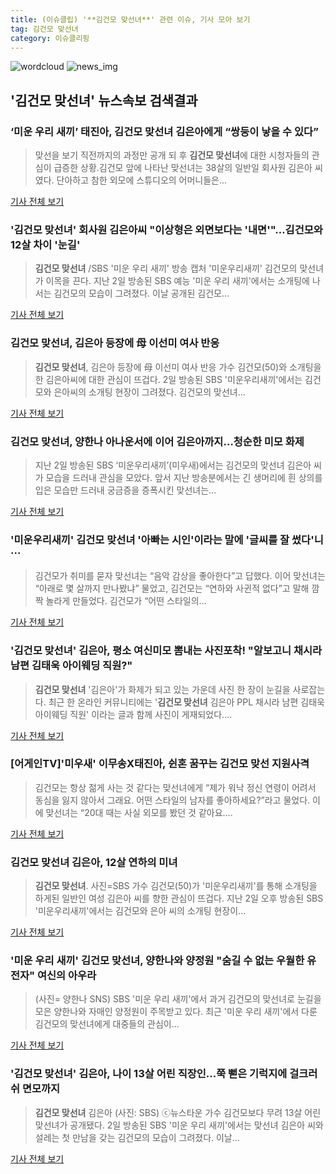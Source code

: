 ```yaml
---
title: (이슈클립) '**김건모 맞선녀**' 관련 이슈, 기사 모아 보기
tag: 김건모 맞선녀
category: 이슈클리핑
---
```

![wordcloud](https://s3.ap-northeast-2.amazonaws.com/lyrics101-wordcloud/2018-09-03-1535928474.png)
![news_img](https://user-images.githubusercontent.com/42597476/44507050-1206f400-a6e4-11e8-8d98-7ffbfebb353f.png)
## **'**김건모 맞선녀**'** 뉴스속보 검색결과
### ‘미운 우리 새끼’ 태진아, **김건모 맞선녀** 김은아에게 “쌍둥이 낳을 수 있다”

>맞선을 보기 직전까지의 과정만 공개 되 후 **김건모 맞선녀**에 대한 시청자들의 관심이 급증한 상황.김건모 앞에 나타난 맞선녀는 38살의 일반일 회사원 김은아 씨였다. 단아하고 참한 외모에 스튜디오의 어머니들은...

<a href="http://www.kookje.co.kr/news2011/asp/newsbody.asp?code=0500&key=20180903.99099000546" target="_blank">기사 전체 보기</a>

### '**김건모 맞선녀**' 회사원 김은아씨 "이상형은 외면보다는 '내면'"…김건모와 12살 차이 '눈길'

>**김건모 맞선녀** /SBS '미운 우리 새끼' 방송 캡처  '미운우리새끼' 김건모의 맞선녀가 이목을 끈다. 지난 2일 방송된 SBS 예능 '미운 우리 새끼'에서는 소개팅에 나서는 김건모의 모습이 그려졌다. 이날 공개된 김건모...

<a href="http://www.kyeongin.com/main/view.php?key=20180903000736134" target="_blank">기사 전체 보기</a>

### **김건모 맞선녀**, 김은아 등장에 母 이선미 여사 반응

>**김건모 맞선녀**, 김은아 등장에 母 이선미 여사 반응 가수 김건모(50)와 소개팅을 한 김은아씨에 대한 관심이 뜨겁다. 2일 방송된 SBS '미운우리새끼'에서는 김건모와 은아씨의 소개팅 현장이 그려졌다. 김건모의 맞선녀...

<a href="http://news20.busan.com/controller/newsController.jsp?newsId=20180903000013" target="_blank">기사 전체 보기</a>

### **김건모 맞선녀**, 양한나 아나운서에 이어 김은아까지…청순한 미모 화제

>지난 2일 방송된 SBS ‘미운우리새끼’(미우새)에서는 김건모의 맞선녀 김은아 씨가 모습을 드러내 관심을 모았다. 앞서 지난 방송분에서는 긴 생머리에 흰 상의를 입은 모습만 드러내 궁금증을 증폭시킨 맞선녀는...

<a href="http://www.asiatoday.co.kr/view.php?key=20180903000732328" target="_blank">기사 전체 보기</a>

### '미운우리새끼' **김건모 맞선녀** '아빠는 시인'이라는 말에 '글씨를 잘 썼다'니···

>김건모가 취미를 묻자 맞선녀는 “음악 감상을 좋아한다”고 답했다. 이어 맞선녀는 “아래로 몇 살까지 만나봤냐” 물었고, 김건모는 “연하와 사귄적 없다”고 말해 깜짝 놀라게 만들었다. 김건모가 “어떤 스타일의...

<a href="http://www.sedaily.com/NewsView/1S4HPY04PY" target="_blank">기사 전체 보기</a>

### '**김건모 맞선녀**' 김은아, 평소 여신미모 뽐내는 사진포착! "알보고니 채시라 남편 김태욱 아이웨딩 직원?"

>**김건모 맞선녀** '김은아'가 화제가 되고 있는 가운데 사진 한 장이 눈길을 사로잡는다. 최근 한 온라인 커뮤니티에는 '**김건모 맞선녀** 김은아 PPL 채시라 남편 김태욱 아이웨딩 직원' 이라는 글과 함께 사진이 게재되었다....

<a href="http://www.joongdo.co.kr/main/view.php?key=20180903000744147" target="_blank">기사 전체 보기</a>

### [어게인TV]'미우새' 이무송X태진아, 쉰혼 꿈꾸는 김건모 맞선 지원사격

>김건모는 항상 젊게 사는 것 같다는 맞선녀에게 “제가 워낙 정신 연령이 어려서 동심을 잃지 않아서 그래요. 어떤 스타일의 남자를 좋아하세요?”라고 물었다. 이에 맞선녀는 “20대 때는 사실 외모를 봤던 것 같아요....

<a href="http://biz.heraldcorp.com/view.php?ud=201809022256255807859_1" target="_blank">기사 전체 보기</a>

### **김건모 맞선녀** 김은아, 12살 연하의 미녀

>**김건모 맞선녀**. 사진=SBS 가수 김건모(50)가 '미운우리새끼'를 통해 소개팅을 하게된 일반인 여성 김은아 씨를 향한 관심이 뜨겁다. 지난 2일 오후 방송된 SBS '미운우리새끼'에서는 김건모와 은아 씨의 소개팅 현장이...

<a href="http://news20.busan.com/controller/newsController.jsp?newsId=20180903000018" target="_blank">기사 전체 보기</a>

### '미운 우리 새끼' **김건모 맞선녀**, 양한나와 양정원 "숨길 수 없는 우월한 유전자" 여신의 아우라

>(사진= 양한나 SNS) SBS '미운 우리 새끼'에서 과거 김건모의 맞선녀로 눈길을 모은 양한나와 자매인 양정원이 주목받고 있다. 최근 '미운 우리 새끼'에서 다룬 김건모의 맞선녀에게 대중들의 관심이...

<a href="http://www.kns.tv/news/articleView.html?idxno=465525" target="_blank">기사 전체 보기</a>

### '**김건모 맞선녀**' 김은아, 나이 13살 어린 직장인…쭉 뻗은 기럭지에 걸크러쉬 면모까지

>**김건모 맞선녀** 김은아 (사진: SBS) ⓒ뉴스타운 가수 김건모보다 무려 13살 어린 맞선녀가 공개됐다. 2일 방송된 SBS '미운 우리 새끼'에서는 맞선녀 김은아 씨와 설레는 첫 만남을 갖는 김건모의 모습이 그려졌다. 이날...

<a href="http://www.newstown.co.kr/news/articleView.html?idxno=338901" target="_blank">기사 전체 보기</a>


